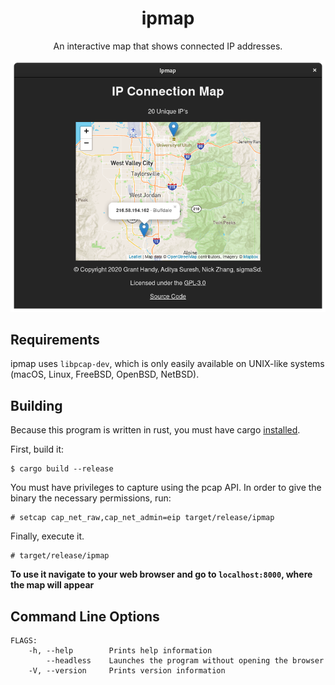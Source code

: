 <h1 align="center">ipmap</h1>

<p align="center">An interactive map that shows connected IP addresses.</p>


<p align="center" class="aligncenter">
    <img src=https://github.com/skylinecc/ipmap/blob/main/data/screenshot.png>
</p>

## Requirements 
ipmap uses `libpcap-dev`, which is only easily available on UNIX-like systems (macOS, Linux, FreeBSD, OpenBSD, NetBSD).
## Building
Because this program is written in rust, you must have cargo [installed](https://www.rust-lang.org/tools/install).

First, build it:
```
$ cargo build --release
```

You must have privileges to capture using the pcap API. In order to give the binary the necessary permissions, run:
```
# setcap cap_net_raw,cap_net_admin=eip target/release/ipmap
```

Finally, execute it.
```
# target/release/ipmap
```

**To use it navigate to your web browser and go to `localhost:8000`, where the map will appear**

## Command Line Options
```
FLAGS:
    -h, --help        Prints help information
        --headless    Launches the program without opening the browser
    -V, --version     Prints version information
```

